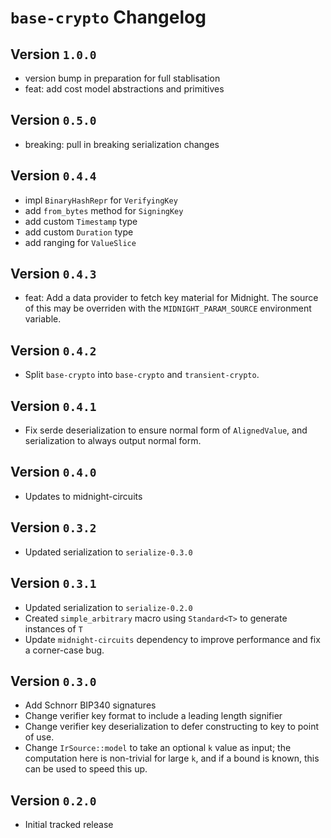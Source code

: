 # `base-crypto` Changelog

## Version `1.0.0`

- version bump in preparation for full stablisation
- feat: add cost model abstractions and primitives

## Version `0.5.0`

- breaking: pull in breaking serialization changes

## Version `0.4.4`

- impl `BinaryHashRepr` for `VerifyingKey`
- add `from_bytes` method for `SigningKey`
- add custom `Timestamp` type
- add custom `Duration` type
- add ranging for `ValueSlice`

## Version `0.4.3`

- feat: Add a data provider to fetch key material for Midnight. The source of
  this may be overriden with the `MIDNIGHT_PARAM_SOURCE` environment variable.

## Version `0.4.2`

- Split `base-crypto` into `base-crypto` and `transient-crypto`.

## Version `0.4.1`

- Fix serde deserialization to ensure normal form of `AlignedValue`, and serialization to always output normal form.

## Version `0.4.0`

- Updates to midnight-circuits

## Version `0.3.2`

- Updated serialization to `serialize-0.3.0`

## Version `0.3.1`

- Updated serialization to `serialize-0.2.0`
- Created `simple_arbitrary` macro using `Standard<T>` to generate instances of `T`
- Update `midnight-circuits` dependency to improve performance and fix a
  corner-case bug.

## Version `0.3.0`

- Add Schnorr BIP340 signatures
- Change verifier key format to include a leading length signifier
- Change verifier key deserialization to defer constructing to key to point of use.
- Change `IrSource::model` to take an optional `k` value as input; the
  computation here is non-trivial for large `k`, and if a bound is known, this
  can be used to speed this up.

## Version `0.2.0`

- Initial tracked release
